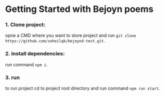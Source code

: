 # Getting Started with Bejoyn poems
### 1. Clone project:
opne a CMD where you want to store project and run `git clone https://github.com/soheilqk/bejoynd-test.git`.
  
### 2. install dependencies: 
run command `npm i`.

### 3.  run
to run project cd to project root directory and run command `npm run start`.


